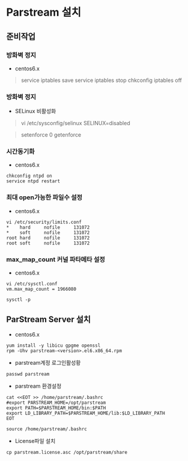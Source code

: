 
# Parstream 설치

## 준비작업

### 방화벽 정지

- centos6.x 

> service iptables save
> service iptables stop
> chkconfig iptables off


### 방화벽 정지

- SELinux 비활성화

> vi /etc/sysconfig/selinux
> SELINUX=disabled

> setenforce 0
> getenforce


### 시간동기화

- centos6.x 
```
chkconfig ntpd on
service ntpd restart
```

### 최대 open가능한 파일수 설정

- centos6.x 
```
vi /etc/security/limits.conf
*    hard     nofile     131072
*    soft     nofile     131072
root hard     nofile     131072
root soft     nofile     131072
```

### max_map_count 커널 파타메타 설정

- centos6.x 
```
vi /etc/sysctl.conf
vm.max_map_count = 1966080

sysctl -p
```


## ParStream Server 설치


- centos6.x 
```
yum install -y libicu gpgme openssl
rpm -Uhv parstream-<version>.el6.x86_64.rpm
```

- parstream계정 로그인활성황
```
passwd parstream
```

- parstream 환경설정
```
cat <<EOT >> /home/parstream/.bashrc
#export PARSTREAM_HOME=/opt/parstream
export PATH=$PARSTREAM_HOME/bin:$PATH
export LD_LIBRARY_PATH=$PARSTREAM_HOME/lib:$LD_LIBRARY_PATH
EOT

source /home/parstream/.bashrc
```

- License파일 설치
```
cp parstream.license.asc /opt/parstream/share
```

